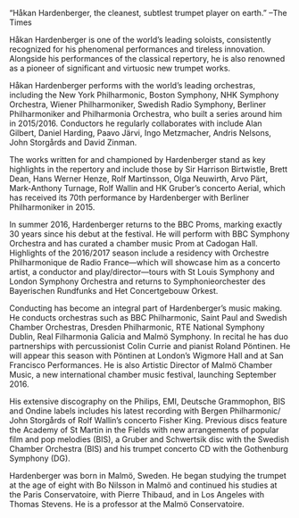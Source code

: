 “Håkan Hardenberger, the cleanest, subtlest trumpet player on earth.” –The Times

Håkan Hardenberger is one of the world’s leading soloists, consistently recognized for his phenomenal performances and tireless innovation. Alongside his performances of the classical repertory, he is also renowned as a pioneer of significant and virtuosic new trumpet works.

Håkan Hardenberger performs with the world’s leading orchestras, including the New York Philharmonic, Boston Symphony, NHK Symphony Orchestra, Wiener Philharmoniker, Swedish Radio Symphony, Berliner Philharmoniker and Philharmonia Orchestra, who built a series around him in 2015/2016. Conductors he regularly collaborates with include Alan Gilbert, Daniel Harding, Paavo Järvi, Ingo Metzmacher, Andris Nelsons, John Storgårds and David Zinman.

The works written for and championed by Hardenberger stand as key highlights in the repertory and include those by Sir Harrison Birtwistle, Brett Dean, Hans Werner Henze, Rolf Martinsson, Olga Neuwirth, Arvo Pärt, Mark-Anthony Turnage, Rolf Wallin and HK Gruber’s concerto Aerial, which has received its 70th performance by Hardenberger with Berliner Philharmoniker in 2015.

In summer 2016, Hardenberger returns to the BBC Proms, marking exactly 30 years since his debut at the festival. He will perform with BBC Symphony Orchestra and has curated a chamber music Prom at Cadogan Hall. Highlights of the 2016/2017 season include a residency with Orchestre Philharmonique de Radio France—which will showcase him as a concerto artist, a conductor and play/director—tours with St Louis Symphony and London Symphony Orchestra and returns to Symphonieorchester des Bayerischen Rundfunks and Het Concertgebouw Orkest.

Conducting has become an integral part of Hardenberger’s music making. He conducts orchestras such as BBC Philharmonic, Saint Paul and Swedish Chamber Orchestras, Dresden Philharmonic, RTE National Symphony Dublin, Real Filharmonia Galicia and Malmö Symphony. In recital he has duo partnerships with percussionist Colin Currie and pianist Roland Pöntinen. He will appear this season with Pöntinen at London’s Wigmore Hall and at San Francisco Performances. He is also Artistic Director of Malmö Chamber Music, a new international chamber music festival, launching September 2016.

His extensive discography on the Philips, EMI, Deutsche Grammophon, BIS and Ondine labels includes his latest recording with Bergen Philharmonic/ John Storgårds of Rolf Wallin’s concerto Fisher King. Previous discs feature the Academy of St Martin in the Fields with new arrangements of popular film and pop melodies (BIS), a Gruber and Schwertsik disc with the Swedish Chamber Orchestra (BIS) and his trumpet concerto CD with the Gothenburg Symphony (DG).

Hardenberger was born in Malmö, Sweden. He began studying the trumpet at the age of eight with Bo Nilsson in Malmö and continued his studies at the Paris Conservatoire, with Pierre Thibaud, and in Los Angeles with Thomas Stevens. He is a professor at the Malmö Conservatoire.
